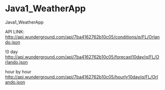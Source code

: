 Java1_WeatherApp
================

Java1_WeatherApp


API LINK: http://api.wunderground.com/api/7ba4162762b10c05/conditions/q/FL/Orlando.json

!0 day http://api.wunderground.com/api/7ba4162762b10c05/forecast10day/q/FL/Orlando.json

hour by hour http://api.wunderground.com/api/7ba4162762b10c05/hourly10day/q/FL/Orlando.json

